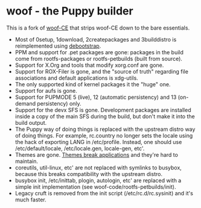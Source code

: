 # woof - the Puppy builder

This is a fork of [woof-CE](https://github.com/puppylinux-woof-CE/woof-CE) that strips woof-CE down to the bare essentials.

* Most of 0setup, 1download, 2createpackages and 3builddistro is reimplemented using [debootstrap](https://wiki.debian.org/Debootstrap).
* PPM and support for .pet packages are gone: packages in the build come from rootfs-packages or rootfs-petbuilds (built from source).
* Support for X.Org and tools that modify xorg.conf are gone.
* Support for ROX-Filer is gone, and the "source of truth" regarding file associations and default applications is xdg-utils.
* The only supported kind of kernel packages it the "huge" one.
* Support for aufs is gone.
* Support for PUPMODE 5 (live), 12 (automatic persistency) and 13 (on-demand persistency) only.
* Support for the devx SFS is gone. Development packages are installed inside a copy of the main SFS during the build, but don't make it into the build output.
* The Puppy way of doing things is replaced with the upstream distro way of doing things. For example, rc.country no longer sets the locale using the hack of exporting LANG in /etc/profile. Instead, one should use /etc/default/locale, /etc/locale.gen, locale-gen, etc'.
* Themes are gone. [Themes break applications](https://stopthemingmy.app/) and they're hard to maintain.
* coreutils, util-linux, etc' are not replaced with symlinks to busybox, because this breaks compatibility with the upstream distro.
* busybox init, /etc/inittab, plogin, autologin, etc' are replaced with a simple init implementation (see woof-code/rootfs-petbuilds/init).
* Legacy cruft is removed from the init script (/etc/rc.d/rc.sysinit) and it's much faster.
